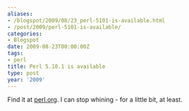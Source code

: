 ```yaml
---
aliases:
- /blogspot/2009/08/23_perl-5101-is-available.html
- /post/2009/perl-5101-is-available/
categories:
- Blogspot
date: 2009-08-23T00:00:00Z
tags:
- perl
title: Perl 5.10.1 is available
type: post
year: '2009'
---
```


Find it at <a href="http://perl.org">perl.org</a>. I can stop whining - for a little bit, at least.
<!--more-->
